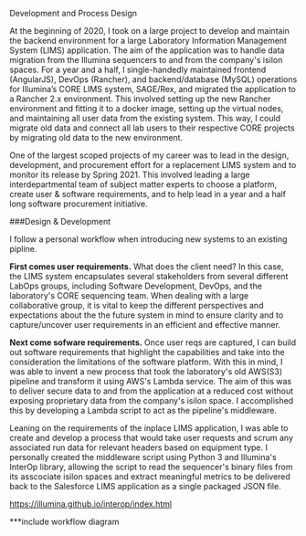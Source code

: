 Development and Process Design

At the beginning of 2020, I took on a large project to develop and maintain the backend environment for a large Laboratory Information Management System (LIMS) application. The aim of the application was to handle data migration from the Illumina sequencers to and from the company's isilon spaces. For a year and a half, I single-handedly maintained frontend (AngularJS), DevOps (Rancher), and backend/database (MySQL) operations for Illumina’s CORE LIMS system, SAGE/Rex, and migrated the application to a Rancher 2.x environment. This involved setting up the new Rancher environment and fitting it to a docker image, setting up the virtual nodes, and maintaining all user data from the existing system. This way, I could migrate old data and connect all lab users to their respective CORE projects by migrating old data to the new environment. 

One of the largest scoped projects of my career was to lead in the design, development, and procurement effort for a replacement LIMS system and to monitor its release by Spring 2021. This involved leading a large interdepartmental team of subject matter experts to choose a platform, create user & software requirements, and to help lead in a year and a half long software procurement initiative.

###Design & Development

I follow a personal workflow when introducing new systems to an existing pipline. 

**First comes user requirements.** What does the client need? In this case, the LIMS system encapsulates several stakeholders from several different LabOps groups, including Software Development, DevOps, and the laboratory's CORE sequencing team. When dealing with a large collaborative group, it is vital to keep the different perspectives and expectations about the the future system in mind to ensure clarity and to capture/uncover user requirements in an efficient and effective manner. 

**Next come sofware requirements.** Once user reqs are captured, I can build out software requirements that highlight the capabilities and take into the consideration the limitations of the software platform. With this in mind, I was able to invent a new process that took the laboratory's old AWS(S3) pipeline and transform it using AWS's Lambda service. The aim of this was to deliver secure data to and from the application at a reduced cost without exposing proprietary data from the company's isilon space. I accomplished this by developing a Lambda script to act as the pipeline's middleware.

Leaning on the requirements of the inplace LIMS application, I was able to create and develop a process that would take user requests and scrum any associated run data for relevant headers based on equipment type. I personally created the middleware script using Python 3 and Illumina's InterOp library, allowing the script to read the sequencer's binary files from its asscociate isilon spaces and extract meaningful metrics to be delivered back to the Salesforce LIMS application as a single packaged JSON file.

https://illumina.github.io/interop/index.html

***include workflow diagram


